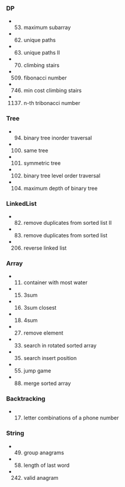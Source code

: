 
### DP
  - 0053. maximum subarray
  - 0062. unique paths
  - 0063. unique paths II
  - 0070. climbing stairs
  - 0509. fibonacci number
  - 0746. min cost climbing stairs
  - 1137. n-th tribonacci number
  
### Tree
  - 0094. binary tree inorder traversal
  - 0100. same tree
  - 0101. symmetric tree
  - 0102. binary tree level order traversal
  - 0104. maximum depth of binary tree
  
### LinkedList
  - 0082. remove duplicates from sorted list II
  - 0083. remove duplicates from sorted list
  - 0206. reverse linked list
  
### Array
  - 0011. container with most water
  - 0015. 3sum
  - 0016. 3sum closest
  - 0018. 4sum
  - 0027. remove element
  - 0033. search in rotated sorted array
  - 0035. search insert position
  - 0055. jump game
  - 0088. merge sorted array
  
### Backtracking
  - 0017. letter combinations of a phone number

### String
  - 0049. group anagrams
  - 0058. length of last word
  - 0242. valid anagram
